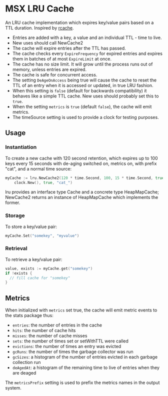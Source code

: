# MSX LRU Cache

An LRU cache implementation which expires key/value pairs based on a TTL duration.
Inspired by [rcache](https://github.com/karlseguin/rcache).

- Entries are added with a key, a value and an individual TTL - time to live.  
- New uses should call NewCache2
- The cache will expire entries after the TTL has passed.
- The cache checks every `ExpireFrequency` for expired entries and expires them in batches of at most `ExpireLimit` at once.
- The cache has no size limit. It will grow until the process runs out of memory, unless entries are expired.
- The cache is safe for concurrent access.
- The setting `DeAgeOnAccess` being true will cause the cache to reset the TTL of an entry when it is accessed or updated, in true LRU fashion.
- When this setting is `false` (default for backwards compatibility) it behaves like a simple TTL cache. New uses should probably set this to `true`.
- When the setting `metrics` is `true` (default `false`), the cache will emit metrics.
- The timeSource setting is used to provide a clock for testing purposes.

## Usage

### Instantiation

To create a new cache with 120 second retention, which expires up to 100 keys every 15 seconds with de-aging switched on, metrics on, with prefix "cat", and a normal time source:

```go
myCache := lru.NewCache2(120 * time.Second, 100, 15 * time.Second, true,
	clock.New(), true, "cat_")
```

lru provides an interface type Cache and a concrete type HeapMapCache; NewCache2 returns an instance of HeapMapCache which implements the former.

### Storage

To store a key/value pair:

```go
myCache.Set("somekey", "myvalue")
```

### Retrieval

To retrieve a key/value pair:

```go
value, exists := myCache.get("somekey")
if !exists { 
  // fill cache for "somekey"
}
```

## Metrics

When initialized with `metrics` set true, the cache will emit metric events to the stats package thus:  

- `entries`: the number of entries in the cache
- `hits`: the number of cache hits
- `misses`: the number of cache misses
- `sets`: the number of times set or setWithTTL were called
- `evictions`: the number of times an entry was evicted
- `gcRuns`: the number of times the garbage collector was run
- `gcSizes`: a histogram of the number of entries evicted in each garbage collection run
- `deAgedAt`: a histogram of the remaining time to live of entries when they are deaged

The `metricsPrefix` setting is used to prefix the metrics names in the output system.